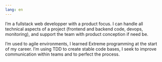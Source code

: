 ```yaml
---
lang: en
---
```


I’m a fullstack web developper with a product focus. I can handle all technical aspects of a project (frontend and backend code, devops, monitoring), and support the team with product conception if need be.

I’m used to agile environments, I learned Extreme programming at the start of my career. I’m using TDD to create stable code bases, I seek to improve communication within teams and to perfect the process.